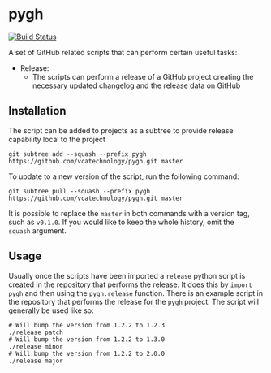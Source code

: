 pygh
====

[![Build Status](https://travis-ci.org/vcatechnology/pygh.svg?branch=master)](https://travis-ci.org/vcatechnology/pygh)

A set of GitHub related scripts that can perform certain useful tasks:

  - Release:
    - The scripts can perform a release of a GitHub project creating the
      necessary updated changelog and the release data on GitHub

Installation
------------

The script can be added to projects as a subtree to provide release capability
local to the project

```
git subtree add --squash --prefix pygh https://github.com/vcatechnology/pygh.git master
```

To update to a new version of the script, run the following command:

```
git subtree pull --squash --prefix pygh https://github.com/vcatechnology/pygh.git master
```

It is possible to replace the `master` in both commands with a version tag,
such as `v0.1.0`. If you would like to keep the whole history, omit the
`--squash` argument.

Usage
-----

Usually once the scripts have been imported a `release` python script is
created in the repository that performs the release. It does this by
`import pygh` and then using the `pygh.release` function. There is an
example script in the repository that performs the release for the `pygh`
project. The script will generally be used like so:

```
# Will bump the version from 1.2.2 to 1.2.3
./release patch
# Will bump the version from 1.2.2 to 1.3.0
./release minor
# Will bump the version from 1.2.2 to 2.0.0
./release major
```
